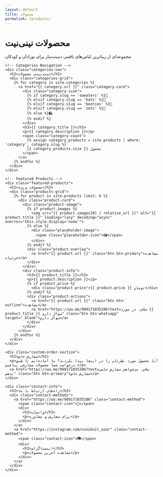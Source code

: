 ```yaml
---
layout: default
title: محصولات
permalink: /products/
---
```


<div class="products-page">
  <div class="container">
    <div class="page-header">
      <h1>محصولات نینی‌نیت</h1>
      <p>مجموعه‌ای از زیباترین لباس‌های بافتنی دست‌ساز برای نوزادان و کودکان</p>
    </div>

    <!-- Categories Navigation -->
    <div class="categories-nav">
      <h2>دسته‌بندی محصولات</h2>
      <div class="categories-grid">
        {% for category in site.categories %}
          <a href="{{ category.url }}" class="category-card">
            <div class="category-icon">
              {% if category.slug == 'sweaters' %}🧥
              {% elsif category.slug == 'hats' %}🧢
              {% elsif category.slug == 'booties' %}🧦
              {% elsif category.slug == 'sets' %}👶
              {% else %}🛍️
              {% endif %}
            </div>
            <h3>{{ category.title }}</h3>
            <p>{{ category.description }}</p>
            <span class="category-count">
              {% assign category_products = site.products | where: 'category', category.slug %}
              {{ category_products.size }} محصول
            </span>
          </a>
        {% endfor %}
      </div>
    </div>

    <!-- Featured Products -->
    <div class="featured-products">
      <h2>محصولات ویژه</h2>
      <div class="products-grid">
        {% for product in site.products limit: 6 %}
          <div class="product-card">
            <div class="product-image">
              {% if product.images %}
                <img src="{{ product.images[0] | relative_url }}" alt="{{ product.title }}" loading="lazy" decoding="async" onerror="this.style.display='none'">
              {% else %}
                <div class="placeholder-image">
                  <span class="placeholder-icon">🖼️</span>
                </div>
              {% endif %}
              <div class="product-overlay">
                <a href="{{ product.url }}" class="btn btn-primary">مشاهده جزئیات</a>
              </div>
            </div>
            <div class="product-info">
              <h3>{{ product.title }}</h3>
              <p>{{ product.description }}</p>
              {% if product.price %}
                <div class="product-price">{{ product.price }} تومان</div>
              {% endif %}
              <div class="product-actions">
                <a href="{{ product.url }}" class="btn btn-outline">مشاهده</a>
                <a href="https://wa.me/989171035286?text=سلام، در مورد {{ product.title }} سوال دارم" class="btn btn-whatsapp" target="_blank">سوال دارم</a>
              </div>
            </div>
          </div>
        {% endfor %}
      </div>
    </div>

    <div class="custom-order-section">
      <h2>سفارش خاص</h2>
      <p>آیا محصول مورد نظرتان را در اینجا پیدا نکردید؟ ما آماده‌ایم تا طبق درخواست شما محصولات سفارشی ببافیم.</p>
      <a href="https://wa.me/989171035286?text=سلام، می‌خواهم سفارش خاصی بدهم" class="btn btn-primary">سفارش خاص</a>
    </div>

    <div class="contact-info">
      <h2>راه‌های ارتباط با ما</h2>
      <div class="contact-methods">
        <a href="https://wa.me/989171035286" class="contact-method">
          <span class="contact-icon">📱</span>
          <div>
            <h3>واتساپ</h3>
            <p>برای سفارش و مشاوره</p>
          </div>
        </a>
        <a href="https://instagram.com/niniknit_azar" class="contact-method">
          <span class="contact-icon">📷</span>
          <div>
            <h3>اینستاگرام</h3>
            <p>مشاهده آخرین محصولات</p>
          </div>
        </a>
      </div>
    </div>
  </div>
</div>

<style>
.categories-nav {
  margin-bottom: 60px;
}

.categories-nav h2 {
  text-align: center;
  margin-bottom: 40px;
  color: #2c3e50;
}

.categories-grid {
  display: grid;
  grid-template-columns: repeat(auto-fit, minmax(250px, 1fr));
  gap: 30px;
  margin-bottom: 40px;
}

.category-card {
  background: white;
  padding: 30px 20px;
  border-radius: 15px;
  text-align: center;
  text-decoration: none;
  color: inherit;
  box-shadow: 0 5px 15px rgba(0,0,0,0.08);
  transition: all 0.3s ease;
  border: 2px solid transparent;
}

.category-card:hover {
  transform: translateY(-5px);
  box-shadow: 0 15px 35px rgba(0,0,0,0.15);
  border-color: #667eea;
  text-decoration: none;
  color: inherit;
}

.category-icon {
  font-size: 3rem;
  margin-bottom: 15px;
}

.category-card h3 {
  color: #2c3e50;
  margin-bottom: 10px;
  font-size: 1.3rem;
}

.category-card p {
  color: #666;
  margin-bottom: 15px;
  line-height: 1.6;
}

.category-count {
  background: #f8f9fa;
  color: #667eea;
  padding: 5px 15px;
  border-radius: 20px;
  font-size: 0.9rem;
  font-weight: 500;
}

.featured-products {
  margin-bottom: 60px;
}

.featured-products h2 {
  text-align: center;
  margin-bottom: 40px;
  color: #2c3e50;
}

.products-grid {
  display: grid;
  grid-template-columns: repeat(auto-fit, minmax(300px, 1fr));
  gap: 30px;
}

.product-card {
  background: white;
  border-radius: 15px;
  overflow: hidden;
  box-shadow: 0 5px 15px rgba(0,0,0,0.08);
  transition: transform 0.3s ease, box-shadow 0.3s ease;
}

.product-card:hover {
  transform: translateY(-5px);
  box-shadow: 0 15px 35px rgba(0,0,0,0.15);
}

.product-image {
  position: relative;
  height: 250px;
  overflow: hidden;
}

.product-image img {
  width: 100%;
  height: 100%;
  object-fit: cover;
  transition: transform 0.3s ease;
}

.product-card:hover .product-image img {
  transform: scale(1.05);
}

.placeholder-image {
  width: 100%;
  height: 100%;
  background: #f8f9fa;
  display: flex;
  align-items: center;
  justify-content: center;
  color: #666;
}

.placeholder-icon {
  font-size: 3rem;
}

.product-overlay {
  position: absolute;
  top: 0;
  left: 0;
  right: 0;
  bottom: 0;
  background: rgba(0,0,0,0.7);
  display: flex;
  align-items: center;
  justify-content: center;
  opacity: 0;
  transition: opacity 0.3s ease;
}

.product-card:hover .product-overlay {
  opacity: 1;
}

.product-info {
  padding: 20px;
}

.product-info h3 {
  color: #2c3e50;
  margin-bottom: 10px;
  font-size: 1.3rem;
}

.product-info p {
  color: #666;
  margin-bottom: 15px;
  line-height: 1.6;
}

.product-price {
  color: #667eea;
  font-weight: 700;
  font-size: 1.1rem;
  margin-bottom: 15px;
}

.product-actions {
  display: flex;
  gap: 10px;
  flex-wrap: wrap;
}

.product-actions .btn {
  flex: 1;
  text-align: center;
  font-size: 0.9rem;
  padding: 8px 16px;
}

@media (max-width: 768px) {
  .categories-grid {
    grid-template-columns: 1fr;
  }
  
  .products-grid {
    grid-template-columns: 1fr;
  }
  
  .product-actions {
    flex-direction: column;
  }
  
  .product-actions .btn {
    width: 100%;
  }
}
</style>